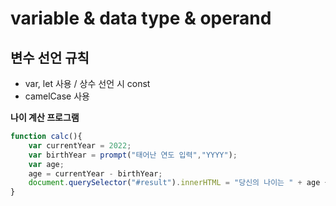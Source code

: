 # variable & data type & operand

## 변수 선언 규칙
* var, let 사용 / 상수 선언 시 const
* camelCase 사용

**나이 계산 프로그램**
```javascript
function calc(){
    var currentYear = 2022;
    var birthYear = prompt("태어난 연도 입력","YYYY");
    var age;
    age = currentYear - birthYear;
    document.querySelector("#result").innerHTML = "당신의 나이는 " + age + "세 입니다.";
}
```